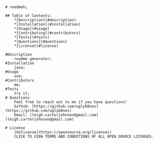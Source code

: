 
    # readmeh;

    ## Table of Contents:
        *[Description](#description)
        *[Installation](#installation)
        *[Usage](#usage)
        *[Contributing](#contributors)
        *[Tests](#tests)
        *[Questions](#questions)
        *[License](#license)

    #Description
        readme generator;
    #Installation
        java;
    #Usage
        use;
    #Contributors
        me;
    #Tests
        try it;
    # Questions
        Feel free to reach out to me if you have questions!
        Github: [https://github.com/uglyb0nes](https://github.com/uglyb0nes)
        Email: [leigh.carterjohnson@gmail.com](leigh.carterjohnson@gmail.com)

    # License
        [Unlicense](https://opensource.org/licenses)
        CLICK TO VIEW TERMS AND CONDITIONS OF ALL OPEN SOURCE LICENSES.
    